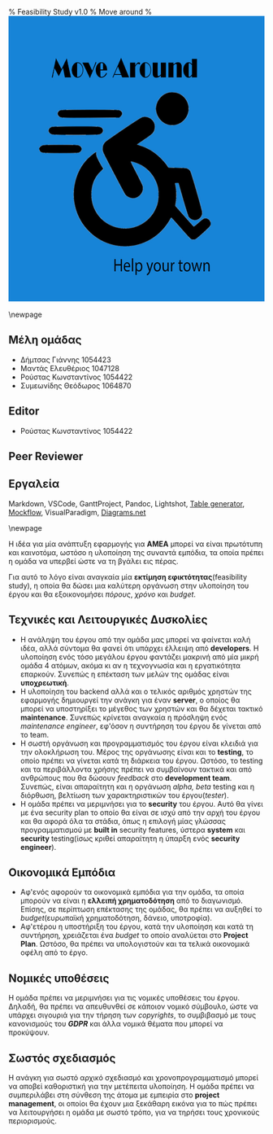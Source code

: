 % Feasibility Study v1.0
% Move around
% ![](images/Logo.jpg)

\newpage

## Μέλη ομάδας
* Δήμτσας Γιάννης 1054423
* Μαντάς Ελευθέριος 1047128
* Ρούστας Κωνσταντίνος 1054422
* Συμεωνίδης Θεόδωρος 1064870

## Editor
* Ρούστας Κωνσταντίνος 1054422

## Peer Reviewer

## Εργαλεία
Markdown, VSCode, GanttProject, Pandoc, Lightshot, [Table generator](https://www.tablesgenerator.com/), [Mockflow](https://www.mockflow.com/), VisualParadigm, [Diagrams.net](https://app.diagrams.net/)

\newpage

Η ιδέα για μία ανάπτυξη εφαρμογής για **ΑΜΕΑ** μπορεί να είναι πρωτότυπη και καινοτόμα, ωστόσο η υλοποίηση της συναντά εμπόδια, τα οποία πρέπει η ομάδα να υπερβεί ώστε να τη βγάλει εις πέρας.

Για αυτό το λόγο είναι αναγκαία μία **εκτίμηση εφικτότητας**(feasibility study), η οποία θα δώσει μια καλύτερη οργάνωση στην υλοποίηση του έργου και θα εξοικονομήσει *πόρους*, *χρόνο* και *budget*.

## Τεχνικές και Λειτουργικές Δυσκολίες
* H ανάληψη του έργου από την ομάδα μας μπορεί να φαίνεται καλή ιδέα, αλλά σύντομα θα φανεί ότι υπάρχει έλλειψη από **developers**. Η υλοποίηση ενός τόσο μεγάλου έργου φαντάζει μακρινή από μία μικρή ομάδα 4 ατόμων, ακόμα κι αν η τεχνογνωσία και η εργατικότητα επαρκούν. Συνεπώς η επέκταση των μελών της ομάδας είναι **υποχρεωτική**.
* H υλοποίηση του backend αλλά και ο τελικός αριθμός χρηστών της εφαρμογής δημιουργεί την ανάγκη για έναν **server**, ο οποίος θα μπορεί να υποστηρίξει το μέγεθος των χρηστών και θα δέχεται τακτικό **maintenance**. Συνεπώς κρίνεται αναγκαία η πρόσληψη ενός *maintenance engineer*, εφ'όσον η συντήρηση του έργου δε γίνεται από το team.
* Η σωστή οργάνωση και προγραμματισμός του έργου είναι κλειδιά για την ολοκλήρωση του. Μέρος της οργάνωσης είναι και το **testing**, το οποίο πρέπει να γίνεται κατά τη διάρκεια του έργου. Ωστόσο, το testing και τα περιβάλλοντα χρήσης πρέπει να συμβαίνουν τακτικά και από ανθρώπους που θα δώσουν *feedback* στο **development team**. Συνεπώς, είναι απαραίτητη και η οργάνωση *alpha, beta* testing και η διόρθωση, βελτίωση των χαρακτηριστικών του έργου(*tester*).
* Η ομάδα πρέπει να μεριμνήσει για το **security** του έργου. Αυτό θα γίνει με ένα security plan το οποίο θα είναι σε ισχύ από την αρχή του έργου και θα αφορά όλα τα στάδια, όπως η επιλογή μίας γλώσσας προγραμματισμού με **built in** security features, ύστερα **system** και **security** testing(ίσως κριθεί απαραίτητη η ύπαρξη ενός **security engineer**).

## Οικονομικά Εμπόδια
* Αφ'ενός αφορούν τα οικονομικά εμπόδια για την ομάδα, τα οποία μπορούν να είναι η **ελλειπή χρηματοδότηση** από το διαγωνισμό. Επίσης, σε περίπτωση επέκτασης της ομάδας, θα πρέπει να αυξηθεί το *budget*(ευρωπαϊκή χρηματοδότηση, δάνειο, υποτροφία).
* Αφ'ετέρου η υποστήριξη του έργου, κατά την υλοποίηση και κατά τη συντήρηση, χρειάζεται ένα *budget* το οποίο αναλύεται στο **Project Plan**. Ωστόσο, θα πρέπει να υπολογιστούν και τα τελικά οικονομικά οφέλη από το έργο.

## Νομικές υποθέσεις
Η ομάδα πρέπει να μεριμνήσει για τις νομικές υποθέσεις του έργου. Δηλαδή, θα πρέπει να απευθυνθεί σε κάποιον νομικό σύμβουλο, ώστε να υπάρχει σιγουριά για την τήρηση των *copyrights*, το συμβιβασμό με τους κανονισμούς του ***GDPR*** και άλλα νομικά θέματα που μπορεί να προκύψουν.

## Σωστός σχεδιασμός
Η ανάγκη για σωστό αρχικό σχεδιασμό και χρονοπρογραμματισμό μπορεί να αποβεί καθοριστική για την μετέπειτα υλοποίηση. H ομάδα πρέπει να συμπεριλάβει στη σύνθεση της άτομα με εμπειρία στο **project management**, οι οποίοι θα έχουν μια ξεκάθαρη εικόνα για το πώς πρέπει να λειτουργήσει η ομάδα με σωστό τρόπο, για να τηρήσει τους χρονικούς περιορισμούς.
